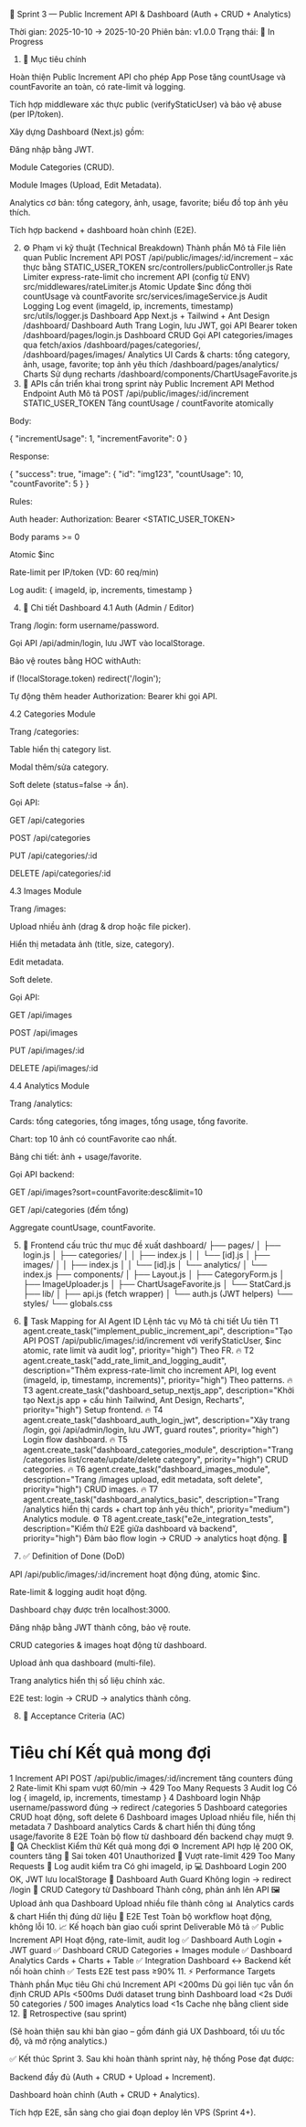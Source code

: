 🔵 Sprint 3 — Public Increment API & Dashboard (Auth + CRUD + Analytics)

Thời gian: 2025-10-10 → 2025-10-20
Phiên bản: v1.0.0
Trạng thái: 🔄 In Progress

1. 🎯 Mục tiêu chính

Hoàn thiện Public Increment API cho phép App Pose tăng countUsage và countFavorite an toàn, có rate-limit và logging.

Tích hợp middleware xác thực public (verifyStaticUser) và bảo vệ abuse (per IP/token).

Xây dựng Dashboard (Next.js) gồm:

Đăng nhập bằng JWT.

Module Categories (CRUD).

Module Images (Upload, Edit Metadata).

Analytics cơ bản: tổng category, ảnh, usage, favorite; biểu đồ top ảnh yêu thích.

Tích hợp backend + dashboard hoàn chỉnh (E2E).

2. ⚙️ Phạm vi kỹ thuật (Technical Breakdown)
Thành phần	Mô tả	File liên quan
Public Increment API	POST /api/public/images/:id/increment – xác thực bằng STATIC_USER_TOKEN	src/controllers/publicController.js
Rate Limiter	express-rate-limit cho increment API (config từ ENV)	src/middlewares/rateLimiter.js
Atomic Update	$inc đồng thời countUsage và countFavorite	src/services/imageService.js
Audit Logging	Log event (imageId, ip, increments, timestamp)	src/utils/logger.js
Dashboard App	Next.js + Tailwind + Ant Design	/dashboard/
Dashboard Auth	Trang Login, lưu JWT, gọi API Bearer token	/dashboard/pages/login.js
Dashboard CRUD	Gọi API categories/images qua fetch/axios	/dashboard/pages/categories/, /dashboard/pages/images/
Analytics UI	Cards & charts: tổng category, ảnh, usage, favorite; top ảnh yêu thích	/dashboard/pages/analytics/
Charts	Sử dụng recharts	/dashboard/components/ChartUsageFavorite.js
3. 📡 APIs cần triển khai trong sprint này
Public Increment API
Method	Endpoint	Auth	Mô tả
POST	/api/public/images/:id/increment	STATIC_USER_TOKEN	Tăng countUsage / countFavorite atomically

Body:

{
  "incrementUsage": 1,
  "incrementFavorite": 0
}


Response:

{
  "success": true,
  "image": {
    "id": "img123",
    "countUsage": 10,
    "countFavorite": 5
  }
}


Rules:

Auth header: Authorization: Bearer <STATIC_USER_TOKEN>

Body params >= 0

Atomic $inc

Rate-limit per IP/token (VD: 60 req/min)

Log audit: { imageId, ip, increments, timestamp }

4. 🧩 Chi tiết Dashboard
4.1 Auth (Admin / Editor)

Trang /login: form username/password.

Gọi API /api/admin/login, lưu JWT vào localStorage.

Bảo vệ routes bằng HOC withAuth:

if (!localStorage.token) redirect('/login');


Tự động thêm header Authorization: Bearer <JWT> khi gọi API.

4.2 Categories Module

Trang /categories:

Table hiển thị category list.

Modal thêm/sửa category.

Soft delete (status=false → ẩn).

Gọi API:

GET /api/categories

POST /api/categories

PUT /api/categories/:id

DELETE /api/categories/:id

4.3 Images Module

Trang /images:

Upload nhiều ảnh (drag & drop hoặc file picker).

Hiển thị metadata ảnh (title, size, category).

Edit metadata.

Soft delete.

Gọi API:

GET /api/images

POST /api/images

PUT /api/images/:id

DELETE /api/images/:id

4.4 Analytics Module

Trang /analytics:

Cards: tổng categories, tổng images, tổng usage, tổng favorite.

Chart: top 10 ảnh có countFavorite cao nhất.

Bảng chi tiết: ảnh + usage/favorite.

Gọi API backend:

GET /api/images?sort=countFavorite:desc&limit=10

GET /api/categories (đếm tổng)

Aggregate countUsage, countFavorite.

5. 🔧 Frontend cấu trúc thư mục đề xuất
dashboard/
 ├── pages/
 │   ├── login.js
 │   ├── categories/
 │   │   ├── index.js
 │   │   └── [id].js
 │   ├── images/
 │   │   ├── index.js
 │   │   └── [id].js
 │   └── analytics/
 │       └── index.js
 ├── components/
 │   ├── Layout.js
 │   ├── CategoryForm.js
 │   ├── ImageUploader.js
 │   ├── ChartUsageFavorite.js
 │   └── StatCard.js
 ├── lib/
 │   ├── api.js (fetch wrapper)
 │   └── auth.js (JWT helpers)
 └── styles/
     └── globals.css

6. 🧠 Task Mapping for AI Agent
ID	Lệnh tác vụ	Mô tả chi tiết	Ưu tiên
T1	agent.create_task("implement_public_increment_api", description="Tạo API POST /api/public/images/:id/increment với verifyStaticUser, $inc atomic, rate limit và audit log", priority="high")	Theo FR.	🔥
T2	agent.create_task("add_rate_limit_and_logging_audit", description="Thêm express-rate-limit cho increment API, log event (imageId, ip, timestamp, increments)", priority="high")	Theo patterns.	🔥
T3	agent.create_task("dashboard_setup_nextjs_app", description="Khởi tạo Next.js app + cấu hình Tailwind, Ant Design, Recharts", priority="high")	Setup frontend.	🔥
T4	agent.create_task("dashboard_auth_login_jwt", description="Xây trang /login, gọi /api/admin/login, lưu JWT, guard routes", priority="high")	Login flow dashboard.	🔥
T5	agent.create_task("dashboard_categories_module", description="Trang /categories list/create/update/delete category", priority="high")	CRUD categories.	🔥
T6	agent.create_task("dashboard_images_module", description="Trang /images upload, edit metadata, soft delete", priority="high")	CRUD images.	🔥
T7	agent.create_task("dashboard_analytics_basic", description="Trang /analytics hiển thị cards + chart top ảnh yêu thích", priority="medium")	Analytics module.	⚙️
T8	agent.create_task("e2e_integration_tests", description="Kiểm thử E2E giữa dashboard và backend", priority="high")	Đảm bảo flow login → CRUD → analytics hoạt động.	🧪
7. ✅ Definition of Done (DoD)

 API /api/public/images/:id/increment hoạt động đúng, atomic $inc.

 Rate-limit & logging audit hoạt động.

 Dashboard chạy được trên localhost:3000.

 Đăng nhập bằng JWT thành công, bảo vệ route.

 CRUD categories & images hoạt động từ dashboard.

 Upload ảnh qua dashboard (multi-file).

 Trang analytics hiển thị số liệu chính xác.

 E2E test: login → CRUD → analytics thành công.

8. 🧩 Acceptance Criteria (AC)
#	Tiêu chí	Kết quả mong đợi
1	Increment API	POST /api/public/images/:id/increment tăng counters đúng
2	Rate-limit	Khi spam vượt 60/min → 429 Too Many Requests
3	Audit log	Có log { imageId, ip, increments, timestamp }
4	Dashboard login	Nhập username/password đúng → redirect /categories
5	Dashboard categories	CRUD hoạt động, soft delete
6	Dashboard images	Upload nhiều file, hiển thị metadata
7	Dashboard analytics	Cards & chart hiển thị đúng tổng usage/favorite
8	E2E	Toàn bộ flow từ dashboard đến backend chạy mượt
9. 🧪 QA Checklist
Kiểm thử	Kết quả mong đợi
⚙️ Increment API hợp lệ	200 OK, counters tăng
🚫 Sai token	401 Unauthorized
🚫 Vượt rate-limit	429 Too Many Requests
🧾 Log audit kiểm tra	Có ghi imageId, ip
💻 Dashboard Login	200 OK, JWT lưu localStorage
🔐 Dashboard Auth Guard	Không login → redirect /login
🧩 CRUD Category từ Dashboard	Thành công, phản ánh lên API
🖼️ Upload ảnh qua Dashboard	Upload nhiều file thành công
📊 Analytics cards & chart	Hiển thị đúng dữ liệu
🧪 E2E Test	Toàn bộ workflow hoạt động, không lỗi
10. 📈 Kế hoạch bàn giao cuối sprint
Deliverable	Mô tả
✅ Public Increment API	Hoạt động, rate-limit, audit log
✅ Dashboard Auth	Login + JWT guard
✅ Dashboard CRUD	Categories + Images module
✅ Dashboard Analytics	Cards + Charts + Table
✅ Integration	Dashboard ↔ Backend kết nối hoàn chỉnh
✅ Tests	E2E test pass ≥90%
11. ⚡ Performance Targets
Thành phần	Mục tiêu	Ghi chú
Increment API	<200ms	Dù gọi liên tục vẫn ổn định
CRUD APIs	<500ms	Dưới dataset trung bình
Dashboard load	<2s	Dưới 50 categories / 500 images
Analytics load	<1s	Cache nhẹ bằng client side
12. 📘 Retrospective (sau sprint)

(Sẽ hoàn thiện sau khi bàn giao – gồm đánh giá UX Dashboard, tối ưu tốc độ, và mở rộng analytics.)

✅ Kết thúc Sprint 3.
Sau khi hoàn thành sprint này, hệ thống Pose đạt được:

Backend đầy đủ (Auth + CRUD + Upload + Increment).

Dashboard hoàn chỉnh (Auth + CRUD + Analytics).

Tích hợp E2E, sẵn sàng cho giai đoạn deploy lên VPS (Sprint 4+).